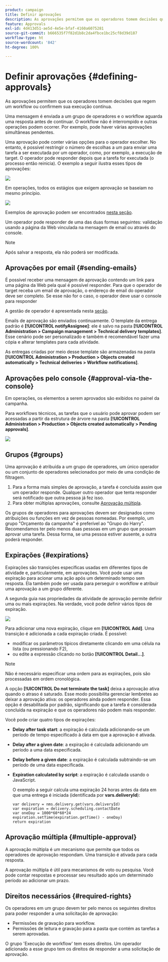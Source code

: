 ```yaml
---
product: campaign
title: Definir aprovações
description: As aprovações permitem que os operadores tomem decisões que regem um fluxo de trabalho ou confirmem sua execução contínua
feature: Approvals
exl-id: 4d413d51-ae5d-4e5e-bfaf-4160a6075281
source-git-commit: b666535f7f82d1b8c2da4fbce1bc25cf8d39d187
workflow-type: ht
source-wordcount: '842'
ht-degree: 100%

---
```


# Definir aprovações {#defining-approvals}



As aprovações permitem que os operadores tomem decisões que regem um workflow ou confirmem sua execução contínua.

Uma mensagem é enviada a um grupo de operadores e o workflow aguarda uma resposta antes de continuar. O workflow não é interrompido e outras operações podem ocorrer. Por exemplo, pode haver várias aprovações simultâneas pendentes.

Uma aprovação pode conter várias opções para o operador escolher. No entanto, é possível restringir o número de escolhas a um para enviar uma tarefa a ser executada por um operador, como, por exemplo, a execução de target. O operador pode responder depois que a tarefa for executada (o processo então reinicia). O exemplo a seguir ilustra esses tipos de aprovações:

![](assets/validation-1.png)

Em operações, todos os estágios que exigem aprovação se baseiam no mesmo princípio.

![](assets/validation-1-in-op.png)

Exemplos de aprovação podem ser encontrados [nesta seção](../../campaign/using/marketing-campaign-approval.md#checking-and-approving-deliveries).

Um operador pode responder de uma das duas formas seguintes: validação usando a página da Web vinculada na mensagem de email ou através do console.

>[!NOTE]
>
>Após salvar a resposta, ela não poderá ser modificada.

## Aprovações por email {#sending-emails}

É possível receber uma mensagem de aprovação contendo um link para uma página da Web pela qual é possível responder. Para que o operador de target receba um email de aprovação, o endereço de email do operador deve ser completo. Se esse não for o caso, o operador deve usar o console para responder

A gestão de operador é apresentada nesta [seção](../../platform/using/access-management.md).

Emails de aprovação são enviados continuamente. O template da entrega padrão é **[!UICONTROL notifyAssignee]**: ele é salvo na pasta **[!UICONTROL Administration > Campaign management > Technical delivery templates]**. Esse cenário pode ser personalizado e também é recomendável fazer uma cópia e alterar templates para cada atividade.

As entregas criadas por meio desse template são armazenadas na pasta **[!UICONTROL Administration > Production > Objects created automatically > Technical deliveries > Workflow notifications]**.

## Aprovações pelo console {#approval-via-the-console}

Em operações, os elementos a serem aprovados são exibidos no painel da campanha.

Para workflows técnicos, as tarefas que o usuário pode aprovar podem ser acessadas a partir da estrutura de árvore na pasta **[!UICONTROL Administration > Production > Objects created automatically > Pending approvals]**.

![](assets/validation-node.png)

## Grupos {#groups}

Uma aprovação é atribuída a um grupo de operadores, um único operador ou um conjunto de operadores selecionados por meio de uma condição de filtragem.

1. Para a forma mais simples de aprovação, a tarefa é concluída assim que um operador responde. Qualquer outro operador que tenta responder será notificado que outra pessoa já fez isso.
1. Para obter múltiplas aprovações, consulte [Aprovação múltipla](#multiple-approval).

Os grupos de operadores para aprovações devem ser designados como atribuições ou funções em vez de pessoas nomeadas. Por exemplo, um grupo &quot;Orçamento da campanha&quot; é preferível ao &quot;Grupo do Harry&quot;. Recomendamos ter pelo menos duas pessoas em um grupo que possam aprovar uma tarefa. Dessa forma, se uma pessoa estiver ausente, a outra poderá responder.

## Expirações {#expirations}

Expirações são transições específicas usadas em diferentes tipos de atividade e, particularmente, em aprovações. Você pode usar uma expiração para acionar uma ação após um determinado tempo sem resposta. Ela também pode ser usada para perseguir o workflow e atribuir uma aprovação a um grupo diferente.

A segunda guia nas propriedades da atividade de aprovação permite definir uma ou mais expirações. Na verdade, você pode definir vários tipos de expiração.

![](assets/expiration.png)

Para adicionar uma nova expiração, clique em **[!UICONTROL Add]**. Uma transição é adicionada a cada expiração criada. É possível:

* modificar os parâmetros típicos diretamente clicando em uma célula na lista (ou pressionando F2),
* ou edite a expressão clicando no botão **[!UICONTROL Detail...]**.

>[!NOTE]
>
>Não é necessário especificar uma ordem para as expirações, pois são processadas em ordem cronológica.

A opção **[!UICONTROL Do not terminate the task]** deixa a aprovação ativa quando o atraso é saturado. Esse modo possibilita gerenciar lembretes ao deixar a aprovação ativa: os operadores ainda podem responder. Essa opção é desabilitada por padrão, significando que a tarefa é considerada concluída na expiração e que os operadores não podem mais responder.

Você pode criar quatro tipos de expirações:

* **Delay after task start**: a expiração é calculada adicionando-se um período de tempo especificado à data em que a aprovação é ativada.
* **Delay after a given date**: a expiração é calculada adicionando um período a uma data especificada. 
* **Delay before a given date**: a expiração é calculada subtraindo-se um período de uma data especificada. 
* **Expiration calculated by script**: a expiração é calculada usando o JavaScript.

  O exemplo a seguir calcula uma expiração 24 horas antes da data em que uma entrega é iniciada (identificada por **vars.deliveryId**):

  ```
  var delivery = nms.delivery.get(vars.deliveryId)
  var expiration = delivery.scheduling.contactDate
  var oneDay = 1000*60*60*24
  expiration.setTime(expiration.getTime() - oneDay)
  return expiration
  ```

## Aprovação múltipla {#multiple-approval}

A aprovação múltipla é um mecanismo que permite que todos os operadores de aprovação respondam. Uma transição é ativada para cada resposta.

A aprovação múltipla é útil para mecanismos de voto ou pesquisa. Você pode contar respostas e processar seu resultado após um determinado período ao adicionar um prazo.

## Direitos necessários {#required-rights}

Os operadores em um grupo devem ter pelo menos os seguintes direitos para poder responder a uma solicitação de aprovação:

* Permissões de gravação para workflow.
* Permissões de leitura e gravação para a pasta que contém as tarefas a serem aprovadas.

O grupo &#39;Execução de workflow&#39; tem esses direitos. Um operador adicionado a esse grupo tem os direitos de responder a uma solicitação de aprovação.
